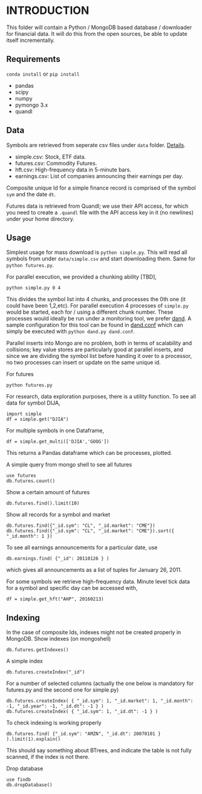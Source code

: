 # INTRODUCTION

This folder will contain a Python / MongoDB based database /
downloader for financial data. It will do this from the open sources,
be able to update itself incrementally.

## Requirements

`conda install` or `pip install`

* pandas
* scipy
* numpy
* pymongo 3.x 
* quandl

## Data

Symbols are retrieved from seperate csv files under `data`
folder. [Details](data/README.md).

* simple.csv: Stock, ETF data.
* futures.csv: Commodity Futures.
* hft.csv: High-frequency data in 5-minute bars.
* earnings.csv: List of companies announcing their earnings per day.

Composite unique Id for a simple finance record is comprised of the
symbol `sym` and the date `dt`.

Futures data is retrieved from Quandl; we use their API access, for
which you need to create a `.quandl` file with the API access key in
it (no newlines) under your home directory.

## Usage

Simplest usage for mass download is `python simple.py`. This will read
all symbols from under `data/simple.csv` and start downloading
them. Same for `python futures.py`.

For parallel execution, we provided a chunking ability [TBD],

```
python simple.py 0 4
```

This divides the symbol list into 4 chunks, and processes the 0th one
(it could have been 1,2,etc). For parallel execution 4 processes of
`simple.py` would be started, each for / using a different chunk number.
These processes would ideally be run under a monitoring tool, we
prefer [dand][1]. A sample configuration for this tool can be found in
[dand.conf](dand.conf) which can simply be executed with `python
dand.py dand.conf`.

Parallel inserts into Mongo are no problem, both in terms of
scalability and collisions; key value stores are particularly good at
parallel inserts, and since we are dividing the symbol list
before handing it over to a processor, no two processes can insert or
update on the same unique id. 

For futures

```
python futures.py
```

For research, data exploration purposes, there is a utility
function. To see all data for symbol DIJA,

```
import simple
df = simple.get("DJIA")
```

For multiple symbols in one Dataframe,

```
df = simple.get_multi(['DJIA','GOOG'])
```

This returns a Pandas dataframe which can be processes, plotted.

A simple query from mongo shell to see all futures

```
use futures
db.futures.count()
```

Show a certain amount of futures

```
db.futures.find().limit(10)
```

Show all records for a symbol and market

```
db.futures.find({"_id.sym": "CL", "_id.market": "CME"})
db.futures.find({"_id.sym": "CL", "_id.market": "CME"}).sort({ "_id.month": 1 })
```

To see all earnings announcements for a particular date, use

```
db.earnings.find( {"_id": 20110126 } )
```

which gives all announcements as a list of tuples for January 26, 2011. 

For some symbols we retrieve high-frequency data. Minute level tick
data for a symbol and specific day can be accessed with,

```
df = simple.get_hft("AHP", 20160213)
```

## Indexing

In the case of composite Ids, indexes might not be created properly in
MongoDB. Show indexes (on mongoshell)

```
db.futures.getIndexes()
```

A simple index

```
db.futures.createIndex("_id")
```

For a number of selected columns (actually the one below is mandatory
for futures.py and the second one for simple.py)

```
db.futures.createIndex( { "_id.sym": 1, "_id.market": 1, "_id.month": -1, "_id.year": -1, "_id.dt": -1 } )
db.futures.createIndex( { "_id.sym": 1, "_id.dt": -1 } )
```

To check indexing is working properly

```
db.futures.find( {"_id.sym": "AMZN", "_id.dt": 20070101 } ).limit(1).explain()
```

This should say something about BTrees, and indicate the table is not
fully scanned, if the index is not there.

Drop database

```
use findb
db.dropDatabase()
```

[1]: https://github.com/burakbayramli/kod/tree/master/dand

[2]: https://www.stlouisfed.org

